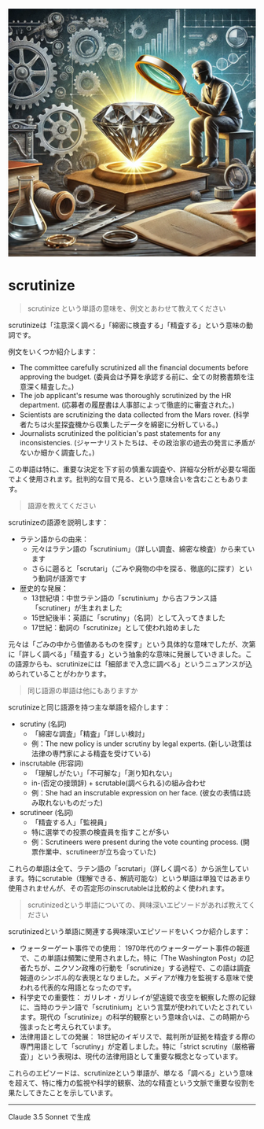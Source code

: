 ![scrutinize](./imgs/scrutinize.webp)

# scrutinize

> scrutinize という単語の意味を、例文とあわせて教えてください

scrutinizeは「注意深く調べる」「綿密に検査する」「精査する」という意味の動詞です。

例文をいくつか紹介します：

 * The committee carefully scrutinized all the financial documents before approving the budget. (委員会は予算を承認する前に、全ての財務書類を注意深く精査した。)
 * The job applicant's resume was thoroughly scrutinized by the HR department. (応募者の履歴書は人事部によって徹底的に審査された。)
 * Scientists are scrutinizing the data collected from the Mars rover. (科学者たちは火星探査機から収集したデータを綿密に分析している。)
 * Journalists scrutinized the politician's past statements for any inconsistencies. (ジャーナリストたちは、その政治家の過去の発言に矛盾がないか細かく調査した。)

この単語は特に、重要な決定を下す前の慎重な調査や、詳細な分析が必要な場面でよく使用されます。批判的な目で見る、という意味合いを含むこともあります。

> 語源を教えてください

scrutinizeの語源を説明します：

 * ラテン語からの由来：
   * 元々はラテン語の「scrutinium」（詳しい調査、綿密な検査）から来ています
   * さらに遡ると「scrutari」（ごみや廃物の中を探る、徹底的に探す）という動詞が語源です
 * 歴史的な発展：
   * 13世紀頃：中世ラテン語の「scrutinium」から古フランス語「scrutiner」が生まれました
   * 15世紀後半：英語に「scrutiny」（名詞）として入ってきました
   * 17世紀：動詞の「scrutinize」として使われ始めました

元々は「ごみの中から価値あるものを探す」という具体的な意味でしたが、次第に「詳しく調べる」「精査する」という抽象的な意味に発展していきました。この語源からも、scrutinizeには「細部まで入念に調べる」というニュアンスが込められていることがわかります。

> 同じ語源の単語は他にもありますか

scrutinizeと同じ語源を持つ主な単語を紹介します：

 * scrutiny (名詞)
   * 「綿密な調査」「精査」「詳しい検討」
   * 例：The new policy is under scrutiny by legal experts. (新しい政策は法律の専門家による精査を受けている)
 * inscrutable (形容詞)
   * 「理解しがたい」「不可解な」「測り知れない」
   * in-(否定の接頭辞) + scrutable(調べられる)の組み合わせ
   * 例：She had an inscrutable expression on her face. (彼女の表情は読み取れないものだった)
 * scrutineer (名詞)
   * 「精査する人」「監視員」
   * 特に選挙での投票の検査員を指すことが多い
   * 例：Scrutineers were present during the vote counting process. (開票作業中、scrutineerが立ち会っていた)

これらの単語は全て、ラテン語の「scrutari」（詳しく調べる）から派生しています。特にscrutable（理解できる、解読可能な）という単語は単独ではあまり使用されませんが、その否定形のinscrutableは比較的よく使われます。

> scrutinizedという単語についての、興味深いエピソードがあれば教えてください

scrutinizedという単語に関連する興味深いエピソードをいくつか紹介します：

 * ウォーターゲート事件での使用： 1970年代のウォーターゲート事件の報道で、この単語は頻繁に使用されました。特に「The Washington Post」の記者たちが、ニクソン政権の行動を「scrutinize」する過程で、この語は調査報道のシンボル的な表現となりました。メディアが権力を監視する意味で使われる代表的な用語となったのです。
 * 科学史での重要性： ガリレオ・ガリレイが望遠鏡で夜空を観察した際の記録に、当時のラテン語で「scrutinium」という言葉が使われていたとされています。現代の「scrutinize」の科学的観察という意味合いは、この時期から強まったと考えられています。
 * 法律用語としての発展： 18世紀のイギリスで、裁判所が証拠を精査する際の専門用語として「scrutiny」が定着しました。特に「strict scrutiny（厳格審査）」という表現は、現代の法律用語として重要な概念となっています。

これらのエピソードは、scrutinizeという単語が、単なる「調べる」という意味を超えて、特に権力の監視や科学的観察、法的な精査という文脈で重要な役割を果たしてきたことを示しています。

---
Claude 3.5 Sonnet で生成
